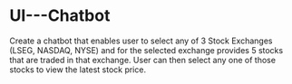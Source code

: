 # UI---Chatbot
Create a chatbot that enables user to select any of 3 Stock Exchanges (LSEG, NASDAQ, NYSE) and for the selected exchange provides 5 stocks that are traded in that exchange. User can then select any one of those stocks to view the latest stock price.
